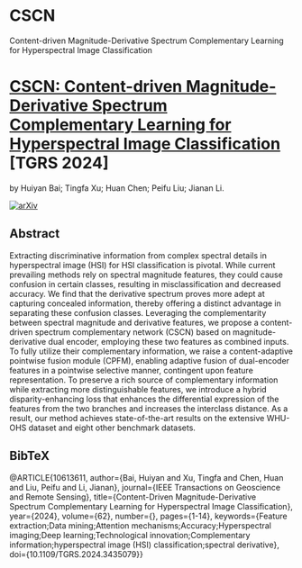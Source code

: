 # CSCN
Content-driven Magnitude-Derivative Spectrum Complementary Learning for Hyperspectral Image Classification
# [CSCN: Content-driven Magnitude-Derivative Spectrum Complementary Learning for Hyperspectral Image Classification](https://ieeexplore.ieee.org/abstract/document/10613611) [TGRS 2024]

by Huiyan Bai; Tingfa Xu; Huan Chen; Peifu Liu; Jianan Li.

[![arXiv](https://img.shields.io/badge/📃-arXiv-ff69b4)](https://arxiv.org/abs/2407.18593)


## Abstract
Extracting discriminative information from complex spectral details in hyperspectral image (HSI) for HSI classification is pivotal. While current prevailing methods rely on spectral magnitude features, they could cause confusion in certain classes, resulting in misclassification and decreased accuracy. We find that the derivative spectrum proves more adept at capturing concealed information, thereby offering a distinct advantage in separating these confusion classes. Leveraging the complementarity between spectral magnitude and derivative features, we propose a content-driven spectrum complementary network (CSCN) based on magnitude-derivative dual encoder, employing these two features as combined inputs. To fully utilize their complementary information, we raise a content-adaptive pointwise fusion module (CPFM), enabling adaptive fusion of dual-encoder features in a pointwise selective manner, contingent upon feature representation. To preserve a rich source of complementary information while extracting more distinguishable features, we introduce a hybrid disparity-enhancing loss that enhances the differential expression of the features from the two branches and increases the interclass distance. As a result, our method achieves state-of-the-art results on the extensive WHU-OHS dataset and eight other benchmark datasets.


## BibTeX
@ARTICLE{10613611,
  author={Bai, Huiyan and Xu, Tingfa and Chen, Huan and Liu, Peifu and Li, Jianan},
  journal={IEEE Transactions on Geoscience and Remote Sensing}, 
  title={Content-Driven Magnitude-Derivative Spectrum Complementary Learning for Hyperspectral Image Classification}, 
  year={2024},
  volume={62},
  number={},
  pages={1-14},
  keywords={Feature extraction;Data mining;Attention mechanisms;Accuracy;Hyperspectral imaging;Deep learning;Technological innovation;Complementary information;hyperspectral image (HSI) classification;spectral derivative},
  doi={10.1109/TGRS.2024.3435079}}
